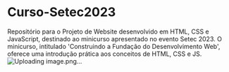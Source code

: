 # Curso-Setec2023
Repositório para o Projeto de Website desenvolvido em HTML, CSS e JavaScript, destinado ao minicurso apresentado no evento Setec 2023. O minicurso, intitulado 'Construindo a Fundação do Desenvolvimento Web', oferece uma introdução prática aos conceitos de HTML, CSS e JS.
![Uploading image.png…]()
